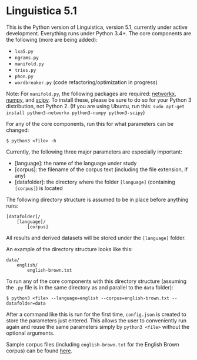Linguistica 5.1
===============

This is the Python version of Linguistica, version 5.1, currently under active development. Everything runs under Python 3.4+. The core components are the following (more are being added):

- `lxa5.py`
- `ngrams.py`
- `manifold.py`
- `tries.py`
- `phon.py`
- `wordbreaker.py` (code refactoring/optimization in progress)

Note: For `manifold.py`, the following packages are required: [networkx](https://networkx.github.io/), [numpy](http://www.numpy.org/), and [scipy](http://www.scipy.org/). To install these, please be sure to do so for your Python 3 distribution, not Python 2. (If you are using Ubuntu, run this: `sudo apt-get install python3-networkx python3-numpy python3-scipy`)

For any of the core components, run this for what parameters can be changed:

    $ python3 <file> -h

Currently, the following three major parameters are especially important:

- [language]: the name of the language under study
- [corpus]: the filename of the corpus text (including the file extension, if any)
- [datafolder]: the directory where the folder `[language]` (containing `[corpus]`) is located

The following directory structure is assumed to be in place before anything runs:

    [datafolder]/
        [language]/
            [corpus]

All results and derived datasets will be stored under the `[language]` folder.

An example of the directory structure looks like this:

    data/
        english/
            english-brown.txt

To run any of the core components with this directory structure (assuming the `.py` file is in the same directory as and parallel to  the `data` folder):

    $ python3 <file> --language=english --corpus=english-brown.txt --datafolder=data

After a command like this is run for the first time, `config.json` is created to store the parameters just entered. This allows the user to conveniently run again and reuse the same parameters simply by `python3 <file>` without the optional arguments.

Sample corpus files (including `english-brown.txt` for the English Brown corpus) can be found [here](https://github.com/lxa2015/datasets).

